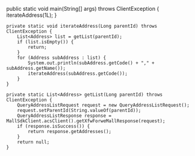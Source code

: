 public static void main(String[] args) throws ClientException {
iterateAddress(1L);
}

	private static void iterateAddress(Long parentId) throws ClientException {
		List<Address> list = getList(parentId);
		if (list.isEmpty()) {
			return;
		}
		for (Address subAddress : list) {
			System.out.println(subAddress.getCode() + "," + subAddress.getName());
			iterateAddress(subAddress.getCode());
		}
	}

	private static List<Address> getList(Long parentId) throws ClientException {
		QueryAddressListRequest request = new QueryAddressListRequest();
		request.setParentId(String.valueOf(parentId));
		QueryAddressListResponse response = MallSdkClient.acsClient().getXfwForweMallResponse(request);
		if (response.isSuccess()) {
			return response.getAddresses();
		}
		return null;
	}

